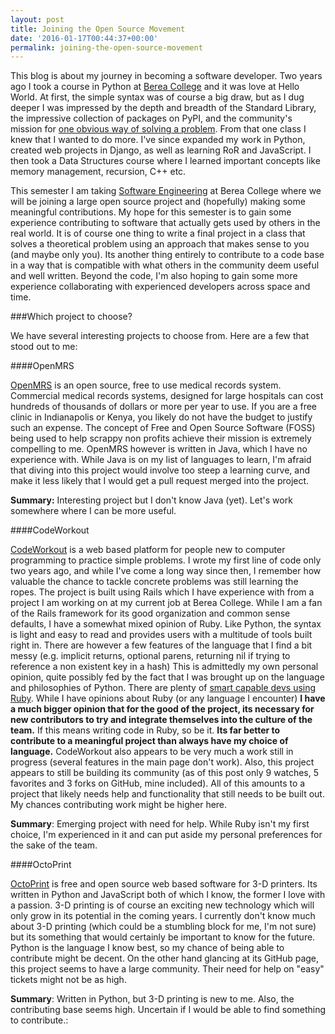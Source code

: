```yaml
---
layout: post
title: Joining the Open Source Movement
date: '2016-01-17T00:44:37+00:00'
permalink: joining-the-open-source-movement
---
```

This blog is about my journey in becoming a software developer. Two years ago I took a course in Python at [Berea College][1] and it was love at Hello World. At first, the simple syntax was of course a big draw, but as I dug deeper I was impressed by the depth and breadth of the Standard Library, the impressive collection of packages on PyPI, and the community's mission for [one obvious way of solving a problem][2]. From that one class I knew that I wanted to do more. I've since expanded my work in Python, created web projects in Django, as well as learning RoR and JavaScript. I then took a Data Structures course where I learned important concepts like memory management, recursion, C++ etc.

This semester I am taking [Software Engineering][3] at Berea College where we will be joining a large open source project and (hopefully) making some meaningful contributions. My hope for this semester is to gain some experience contributing to software that actually gets used by others in the real world. It is of course one thing to write a final project in a class that solves a theoretical problem using an approach that makes sense to you (and maybe only you). Its another thing entirely to contribute to a code base in a way that is compatible with what others in the community deem useful and well written. Beyond the code, I'm also hoping to gain some more experience collaborating with experienced developers across space and time.

###Which project to choose?

We have several interesting projects to choose from.  Here are a few that stood out to me:

####OpenMRS

[OpenMRS][4] is an open source, free to use medical records system. Commercial medical records systems, designed for large hospitals can cost hundreds of thousands of dollars or more per year to use. If you are a free clinic in Indianapolis or Kenya, you likely do not have the budget to justify such an expense.  The concept of Free and Open Source Software (FOSS) being used to help scrappy non profits achieve their mission is extremely compelling to me. OpenMRS however is written in Java, which I have no experience with. While Java is on my list of languages to learn, I'm afraid that diving into this project would involve too steep a learning curve, and make it less likely that I would get a pull request merged into the project.

**Summary:** Interesting project but I don't know Java (yet). Let's work somewhere where I can be more useful.

####CodeWorkout

[CodeWorkout][5] is a web based platform for people new to computer programming to practice simple problems. I wrote my first line of code only two years ago, and while I've come a long way since then, I remember how valuable the chance to tackle concrete problems was still learning the ropes. The project is built using Rails which I have experience with from a project I am working on at my current job at Berea College. While I am a fan of the Rails framework for its good organization and common sense defaults, I have a somewhat mixed opinion of Ruby. Like Python, the syntax is light and easy to read and provides users with a multitude of tools built right in.  There are however a few features of the language that I find a bit messy (e.g. implicit returns, optional parens, returning nil if trying to reference a non existent key in a hash) This is admittedly my own personal opinion, quite possibly fed by the fact that I was brought up on the language and philosophies of Python. There are plenty of [smart capable devs using Ruby][6]. While I have opinions about Ruby (or any language I encounter) **I have a much bigger opinion that for the good of the project, its necessary for new contributors to try and integrate themselves into the culture of the team.** If this means writing code in Ruby, so be it. **Its far better to contribute to a meaningful project than always have my choice of language.** CodeWorkout also appears to be very much a work still in progress (several features in the main page don't work). Also, this project appears to still be building its community (as of this post only 9 watches, 5 favorites and 3 forks on GitHub, mine included). All of this amounts to a project that likely needs help and functionality that still needs to be built out. My chances contributing work might be higher here.

**Summary**: Emerging project with need for help. While Ruby isn't my first choice, I'm experienced in it and can put aside my personal preferences for the sake of the team.

####OctoPrint

[OctoPrint][7] is free and open source web based software for 3-D printers. Its written in Python and JavaScript both of which I know, the former I love with a passion. 3-D printing is of course an exciting new technology which will only grow in its potential in the coming years. I currently don't know much about 3-D printing (which could be a stumbling block for me, I'm not sure) but its something that would certainly be important to know for the future. Python is the language I know best, so my chance of being able to contribute might be decent. On the other hand glancing at its GitHub page, this project seems to have a large community. Their need for help on "easy" tickets might not be as high.


**Summary**: Written in Python, but 3-D printing is new to me. Also, the contributing base seems high. Uncertain if I would be able to find something to contribute.:


  [1]: https://www.berea.edu/
  [2]: https://www.python.org/dev/peps/pep-0020/
  [3]: http://jadud.com/teaching/softeng-sp16/
  [4]: http://openmrs.org/about/
  [5]: https://codeworkout.cs.vt.edu/
  [6]: https://devchat.tv/ruby-rogues/
  [7]: http://octoprint.org/
